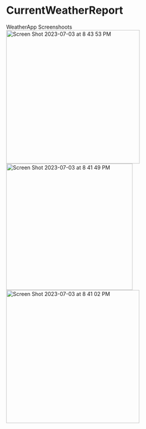 # CurrentWeatherReport
WeatherApp Screenshoots
<img width="358" alt="Screen Shot 2023-07-03 at 8 43 53 PM" src="https://github.com/saigowthamtk/CurrentWeatherReport/assets/17901204/269e25eb-2857-4f90-afd2-2b38f9917ee6">
<img width="339" alt="Screen Shot 2023-07-03 at 8 41 49 PM" src="https://github.com/saigowthamtk/CurrentWeatherReport/assets/17901204/c0ff8254-1a91-4755-a727-bd306ea88793">
<img width="357" alt="Screen Shot 2023-07-03 at 8 41 02 PM" src="https://github.com/saigowthamtk/CurrentWeatherReport/assets/17901204/71c3f1b4-9aec-4e72-bf37-846ce8c36474">




